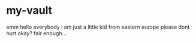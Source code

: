 # my-vault
emm hello everybody i am just a little kid from eastern europe please dont hurt okay? fair enough...
